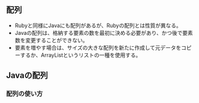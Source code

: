## 配列  
- Rubyと同様にJavaにも配列があるが、Rubyの配列とは性質が異なる。  
- Javaの配列は、格納する要素の数を最初に決める必要があり、かつ後で要素数を変更することができない。  
- 要素を増やす場合は、サイズの大きな配列を新たに作成して元データをコピーするか、ArrayListというリストの一種を使用する。
## Javaの配列  
### 配列の使い方  

